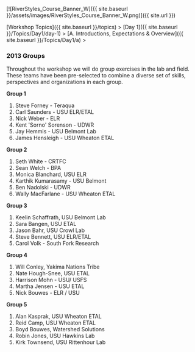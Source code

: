 [![RiverStyles_Course_Banner_W]({{ site.baseurl }}/assets/images/RiverStyles_Course_Banner_W.png)]({{ site.url }})

[Workshop Topics]({{ site.baseurl }}/topics)‎ > ‎[Day 1]({{ site.baseurl }}/Topics/Day1/day-1)‎‎ > ‎[A. Introductions, Expectations & Overview]({{ site.baseurl }}/Topics/Day1/a)‎ > ‎

### 2013 Groups



Throughout the workshop we will do group exercises in the lab and field. These teams have been pre-selected to combine a diverse set of skills, perspectives and organizations in each group.

**Group 1**

1. Steve Forney - Teraqua
2. Carl Saunders - USU ELR/ETAL
3. Nick Weber - ELR
4. Kent 'Sorno' Sorenson - UDWR
5. Jay Hemmis - USU Belmont Lab
6. James Hensleigh - USU Wheaton ETAL

**Group 2**

1. Seth White - CRTFC
2. Sean Welch - BPA
3. Monica Blanchard, USU ELR
4. Karthik Kumarasamy - USU Belmont
5. Ben Nadolski - UDWR
6. Wally MacFarlane - USU Wheaton ETAL

**Group 3**

1. Keelin Schaffrath, USU Belmont Lab
2. Sara Bangen, USU ETAL
3. Jason Bahr, USU Crowl Lab
4. Steve Bennett, USU ELR/ETAL
5. Carol Volk - South Fork Research

**Group 4**

1. Will Conley, Yakima Nations Tribe
2. Nate Hough-Snee, USU ETAL
3. Harrison Mohn - USU/ USFS
4. Martha Jensen - USU ETAL
5. Nick Bouwes - ELR / USU

**Group 5**

1. Alan Kasprak, USU Wheaton ETAL
2. Reid Camp, USU Wheaton ETAL
3. Boyd Bouwes, Watershed Solutions
4. Robin Jones, USU Hawkins Lab
5. Kirk Townsend, USU Rittenhour Lab
